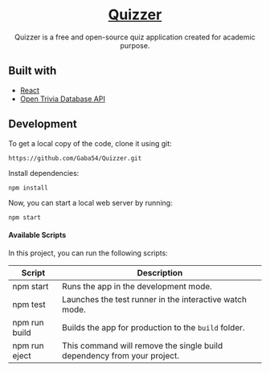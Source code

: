 <h1 align="center">
  <a href="https://safdarjamal.github.io/quiz-app/">
    Quizzer
  </a>
</h1>

<p align="center">
  Quizzer is a free and open-source quiz application created for academic purpose.
</p>

## Built with

- [React](http://reactjs.org)
- [Open Trivia Database API](https://opentdb.com/api_config.php)

## Development

To get a local copy of the code, clone it using git:

```
https://github.com/Gaba54/Quizzer.git
```

Install dependencies:

```
npm install
```

Now, you can start a local web server by running:

```
npm start
```

#### Available Scripts

In this project, you can run the following scripts:

| Script        | Description                                                             |
| ------------- | ----------------------------------------------------------------------- |
| npm start     | Runs the app in the development mode.                                   |
| npm test      | Launches the test runner in the interactive watch mode.                 |
| npm run build | Builds the app for production to the `build` folder.                    |
| npm run eject | This command will remove the single build dependency from your project. |

